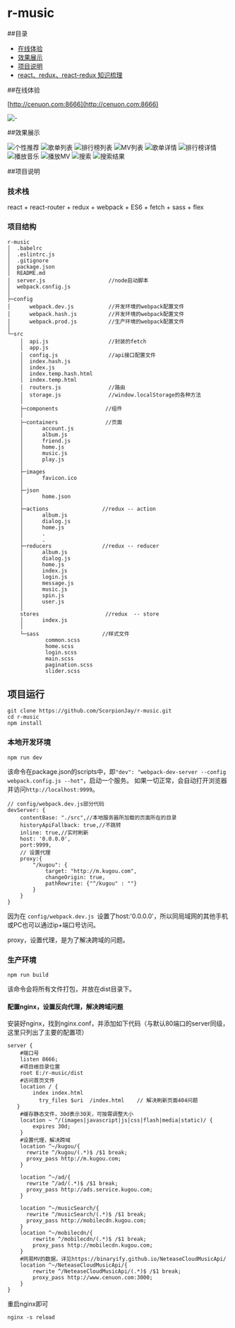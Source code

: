 # r-music

##目录
- [在线体验](#online)
- [效果展示](#prtscn)
- [项目说明](#howtorun)
- [react、redux、react-redux 知识梳理](#note-redux)



<span id="online"></span>
##在线体验

[http://cenuon.com:8666](http://cenuon.com:8666)

![-](qcode.png)

<span id="prtscn"></span>
##效果展示

![个性推荐](prtscn-recommend.png) ![歌单列表](prtscn-album.png)
![排行榜列表](prtscn-rank.png) ![MV列表](prtscn-mv.png)
![歌单详情](prtscn-albuminfo.png) ![排行榜详情](prtscn-rankinfo.png)
![播放音乐](prtscn-playmusic.png) ![播放MV](prtscn-playmv.png)
![搜索](prtscn-search1.png) ![搜索结果](prtscn-search2.png)

<span id="howtorun"></span>
##项目说明

### 技术栈
react + react-router + redux + webpack + ES6 + fetch + sass + flex

### 项目结构

	r-music
	│  .babelrc
	│  .eslintrc.js
	│  .gitignore
	│  package.json
	│  README.md
	│  server.js                    //node启动脚本
	│  webpack.config.js            
	│  
	├─config
	│      webpack.dev.js           //开发环境的webpack配置文件
	│      webpack.hash.js          //开发环境的webpack配置文件
	│      webpack.prod.js          //生产环境的webpack配置文件
	│           
	└─src
	    │  api.js                   //封装的fetch
	    │  app.js                   
	    │  config.js                //api接口配置文件
	    │  index.hash.js
	    │  index.js
	    │  index.temp.hash.html
	    │  index.temp.html
	    │  routers.js               //路由
	    │  storage.js               //window.localStorage的各种方法
	    │      
	    ├─components               //组件
	    │          
	    ├─containers               //页面
	    │      account.js
	    │      album.js
	    │      friend.js
	    │      home.js
	    │      music.js
	    │      play.js
	    │      
	    ├─images
	    │      favicon.ico
	    │      
	    ├─json
	    │      home.json
	    │       
	    ├─actions                 //redux -- action
	    │      album.js
	    │      dialog.js
	    │      home.js
	    │      .
	    │      .     
	    ├─reducers                //redux -- reducer
	    │      album.js
	    │      dialog.js
	    │      home.js
	    │      index.js
	    │      login.js
	    │      message.js
	    │      music.js
	    │      spin.js
	    │      user.js
	    │      
	    stores                     //redux  -- store
	    │      index.js
	    │      
	    └─sass                    //样式文件
	            common.scss
	            home.scss
	            login.scss
	            main.scss
	            pagination.scss
	            slider.scss
       


## 项目运行

	git clone https://github.com/ScorpionJay/r-music.git
	cd r-music
	npm install

### 本地开发环境

	npm run dev

该命令在package.json的scripts中，即`"dev": "webpack-dev-server --config webpack.config.js --hot"`，启动一个服务。
如果一切正常，会自动打开浏览器并访问`http://localhost:9999`。

	// config/webpack.dev.js部分代码
    devServer: {
        contentBase: "./src",//本地服务器所加载的页面所在的目录
        historyApiFallback: true,//不跳转
        inline: true,//实时刷新
        host: '0.0.0.0',
        port:9999,
        // 设置代理
        proxy:{
            "/kugou": {
                target: "http://m.kugou.com",
                changeOrigin: true,
                pathRewrite: {"^/kugou" : ""}
            }
        }
    }

因为在 `config/webpack.dev.js `设置了host:'0.0.0.0'，所以同局域网的其他手机或PC也可以通过ip+端口号访问。

proxy，设置代理，是为了解决跨域的问题。


### 生产环境

	npm run build

该命令会将所有文件打包，并放在dist目录下。

#### 配置nginx，设置反向代理，解决跨域问题
安装好nginx，找到nginx.conf，并添加如下代码（与默认80端口的server同级，这里只列出了主要的配置项）

	server {
	    #端口号
	    listen 8666;
	    #项目根目录位置
	    root E:/r-music/dist
	    #访问首页文件
	    location / {
	        index index.html
		      try_files $uri  /index.html    // 解决刷新页面404问题
	   }
	    #缓存静态文件，30d表示30天，可按需调整大小
	    location ~ ^/(images|javascript|js|css|flash|media|static)/ {
	        expires 30d; 
	    }
	    #设置代理，解决跨域
	    location ^~/kugou/{
	      rewrite ^/kugou/(.*)$ /$1 break;
	      proxy_pass http://m.kugou.com;
	    }
	    
	    location ^~/ad/{
	      rewrite ^/ad/(.*)$ /$1 break;
	      proxy_pass http://ads.service.kugou.com;
	    }
	    
	    location ^~/musicSearch/{
	      rewrite ^/musicSearch/(.*)$ /$1 break;
	      proxy_pass http://mobilecdn.kugou.com;
	    }
        location ^~/mobilecdn/{
            rewrite ^/mobilecdn/(.*)$ /$1 break;
            proxy_pass http://mobilecdn.kugou.com;
        }
		#网易MV的数据，详见https://binaryify.github.io/NeteaseCloudMusicApi/
        location ^~/NeteaseCloudMusicApi/{
            rewrite ^/NeteaseCloudMusicApi/(.*)$ /$1 break;
            proxy_pass http://www.cenuon.com:3000;
        }
	}

重启nginx即可

	nginx -s reload

